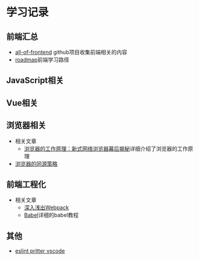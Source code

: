 # 学习记录
## 前端汇总
 - [all-of-frontend](https://github.com/KieSun/all-of-frontend#%E6%B5%8F%E8%A7%88%E5%99%A8) github项目收集前端相关的内容
 - [roadmap](https://roadmap.sh/frontend)前端学习路径
## JavaScript相关

## Vue相关

## 浏览器相关
- 相关文章
  - [浏览器的工作原理：新式网络浏览器幕后揭秘](https://www.html5rocks.com/zh/tutorials/internals/howbrowserswork/)详细介绍了浏览器的工作原理
- [浏览器的同源策略](浏览器的同源策略.md)
## 前端工程化
- 相关文章
    - [深入浅出Webpack](http://webpack.wuhaolin.cn/)
    - [Babel](https://www.jiangruitao.com/babel/babel-preset-env/)详细的babel教程
## 其他

-  [eslint pritter vscode](eslint.md)

